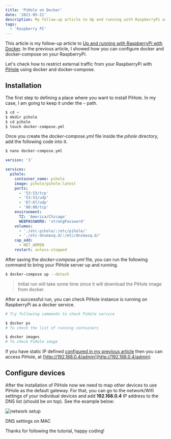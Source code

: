 ```yaml
---
title: 'PiHole on Docker'
date: '2021-05-21'
description: My follow-up article to Up and running with RaspberryPi with Docker. Previously, I showed configuring docker and docker-compose on RaspberryPi.
tags:
  - 'Raspberry PI'
---
```


This article is my follow-up article to [Up and running with RaspberryPi with Docker](/posts/up-and-running-with-raspberrypi-with-docker/). In the previous article, I showed how you can configure docker and docker-compose on your RaspberryPi.

Let's check how to restrict external traffic from your RaspberryPi with [PiHole](https://hub.docker.com/r/pihole/pihole) using docker and docker-compose.

## Installation

The first step to defining a place where you want to install PiHole. In my case, I am going to keep it under the `~` path.

```bash
$ cd ~
$ mkdir pihole
$ cd pihole
$ touch docker-compose.yml
```

Once you create the _docker-compose.yml_ file inside the _pihole_ directory, add the following code into it.

```bash
$ nano docker-compose.yml
```

```yml
version: '3'

services:
  pihole:
    container_name: pihole
    image: pihole/pihole:latest
    ports:
      - '53:53/tcp'
      - '53:53/udp'
      - '67:67/udp'
      - '80:80/tcp'
    environment:
      TZ: 'America/Chicago'
      WEBPASSWORD: 'strongPassword'
    volumes:
      - './etc-pihole/:/etc/pihole/'
      - './etc-dnsmasq.d/:/etc/dnsmasq.d/'
    cap_add:
      - NET_ADMIN
    restart: unless-stopped
```

After saving the _docker-compose.yml_ file, you can run the following command to bring your PiHole server up and running.

```bash
$ docker-compose up --detach
```

> Initial run will take some time since it will download the PiHole image from docker.

After a successful run, you can check PiHole instance is running on RaspberryPi as a docker service.

```bash
# Try following commands to check PiHole service

$ docker ps
# To check the list of running containers

$ docker images
# To check PiHole image
```

If you have static IP defined [configured in my previous article](https://learnwithgurpreet.com/posts/up-and-running-with-raspberrypi-with-docker/) then you can access PiHole, at [http://192.168.0.4/admin](http://192.168.0.4/admin)

## Configure devices

After the installation of PiHole now we need to map other devices to use PiHole as the default gateway. For that, you can go to the network/Wifi settings of your individual devices and add **192.168.0.4** IP address to the DNS list (should be on top). See the example below:

![network setup](/assets/images/Ijzg5OW20.png "network setup")

DNS settings on MAC

Thanks for following the tutorial, happy coding!
